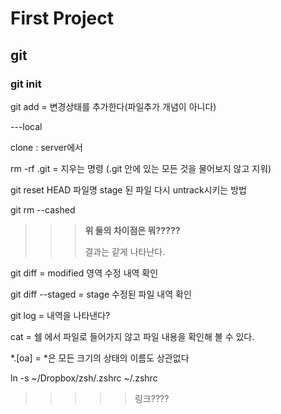 # First Project

## git 

### git init

git add = 변경상태를 추가한다(파일추가 개념이 아니다)


---local

clone : server에서

rm -rf .git
= 지우는 명령
(.git 안에 있는 모든 것을 물어보지 않고 지워)

git reset HEAD 파일명
stage 된 파일 다시 untrack시키는 방법

git rm --cashed

>>> **위 둘의 차이점은 뭐?????**
>>> 
>>> 결과는 같게 나타난다.

git diff = modified 영역 수정 내역 확인


git diff --staged
= stage 수정된 파일 내역 확인


git log = 내역을 나타낸다?


cat = 쉘 에서 파일로 들어가지 않고 파일 내용을 확인해 볼 수 있다.



*.[oa]
= *은 모든 크기의 상태의 이름도 상관없다 



ln -s ~/Dropbox/zsh/.zshrc ~/.zshrc
>>>>>링크????
>>>>>
